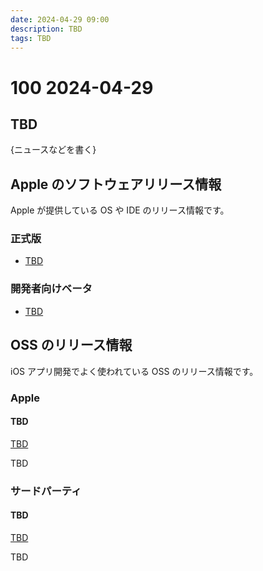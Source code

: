 ```yaml
---
date: 2024-04-29 09:00
description: TBD
tags: TBD
---
```

# 100 2024-04-29

## TBD

{ニュースなどを書く}

## Apple のソフトウェアリリース情報

Apple が提供している OS や IDE のリリース情報です。

### 正式版

- [TBD](TBD)

### 開発者向けベータ

- [TBD](TBD)

## OSS のリリース情報

iOS アプリ開発でよく使われている OSS のリリース情報です。

### Apple

#### TBD

[TBD](TBD)

TBD

### サードパーティ

#### TBD

[TBD](TBD)

TBD
